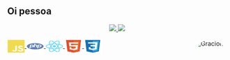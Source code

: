 ## Oi pessoa
<div align="center">
  <a href="https://github.com/gracione">
  <img height="180em" src="https://github-readme-stats.vercel.app/api?username=gracione&show_icons=true&theme=dark&include_all_commits=true&count_private=true"/>
  <img height="180em" src="https://github-readme-stats.vercel.app/api/top-langs/?username=gracione&layout=compact&langs_count=7&theme=dark"/>
</div>

<div style="display: inline_block"><br>
  <img align="center" alt="Gracione-Js" height="30" width="40" src="https://raw.githubusercontent.com/devicons/devicon/master/icons/javascript/javascript-plain.svg">
  <img align="center" alt="Gracione-Php" height="30" width="40" src="https://raw.githubusercontent.com/devicons/devicon/master/icons/php/php-plain.svg">
  <img align="center" alt="Gracione-React" height="30" width="40" src="https://raw.githubusercontent.com/devicons/devicon/master/icons/react/react-original.svg">
  <img align="center" alt="Gracione-HTML" height="30" width="40" src="https://raw.githubusercontent.com/devicons/devicon/master/icons/html5/html5-original.svg">
  <img align="center" alt="Gracione-CSS" height="30" width="40" src="https://raw.githubusercontent.com/devicons/devicon/master/icons/css3/css3-original.svg">
  <img align="right" alt="Gracione" height="150" style="border-radius:50px;" src="https://cdn-icons-png.flaticon.com/512/950/950018.png">
</div>
  
  ##
 
<div> 
  <a href="https://www.linkedin.com/in/gracione-ferreira-silva-904939229/" target="_blank"></a> 
 
</div>
